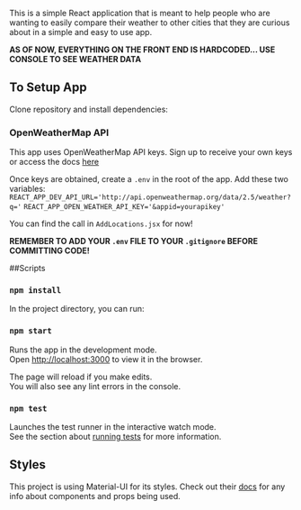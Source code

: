This is a simple React application that is meant to help people who are wanting to easily compare their weather to other cities that they are curious about in a simple and easy to use app.

**AS OF NOW, EVERYTHING ON THE FRONT END IS HARDCODED... USE CONSOLE TO SEE WEATHER DATA**

## To Setup App

Clone repository and install dependencies:

### OpenWeatherMap API

This app uses OpenWeatherMap API keys.
Sign up to receive your own keys or access the docs [here](https://openweathermap.org/api)

Once keys are obtained, create a ```.env``` in the root of the app.
Add these two variables:
```REACT_APP_DEV_API_URL='http://api.openweathermap.org/data/2.5/weather?q='```
```REACT_APP_OPEN_WEATHER_API_KEY='&appid=yourapikey'```

You can find the call in `AddLocations.jsx` for now!

**REMEMBER TO ADD YOUR `.env` FILE TO YOUR `.gitignore` BEFORE COMMITTING CODE!**

##Scripts

### `npm install` 

In the project directory, you can run:

### `npm start`

Runs the app in the development mode.<br>
Open [http://localhost:3000](http://localhost:3000) to view it in the browser.

The page will reload if you make edits.<br>
You will also see any lint errors in the console.

### `npm test`

Launches the test runner in the interactive watch mode.<br>
See the section about [running tests](https://facebook.github.io/create-react-app/docs/running-tests) for more information.


## Styles

This project is using Material-UI for its styles. 
Check out their [docs](https://material-ui.com/getting-started/usage/) for any info about components and props being used.
